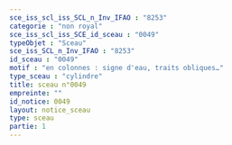 ```yaml
---
sce_iss_scl_iss_SCL_n_Inv_IFAO : "8253"
categorie : "non royal"
sce_iss_scl_iss_SCE_id_sceau : "0049"
typeObjet : "Sceau"
sce_iss_SCL_n_Inv_IFAO : "8253"
id_sceau : "0049"
motif : "en colonnes : signe d'eau, traits obliques…"
type_sceau : "cylindre"
title: sceau n°0049
empreinte: ""
id_notice: 0049
layout: notice_sceau
type: sceau
partie: 1
---
```

